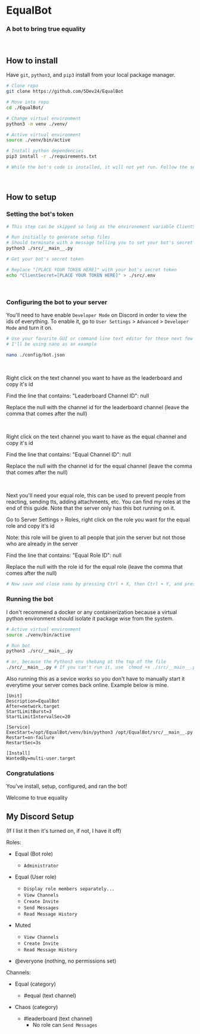 # EqualBot

### A bot to bring true equality

<br>

## How to install

Have `git`, `python3`, and `pip3` install from your local package manager.

```bash
# Clone repo
git clone https://github.com/5Dev24/EqualBot

# Move into repo
cd ./EqualBot/

# Change virtual environment
python3 -m venv ./venv/

# Active virtual environment
source ./venv/bin/active

# Install python dependencies
pip3 install -r ./requirements.txt

# While the bot's code is installed, it will not yet run. Follow the setup steps below to get it working
```

<br>

## How to setup

### Setting the bot's token

```bash
# This step can be skipped so long as the environement variable ClientSecret is set to your bot's secret token

# Run initially to generate setup files
# Should terminate with a message telling you to set your bot's secret token
python3 ./src/__main__.py

# Get your bot's secret token

# Replace "[PLACE YOUR TOKEN HERE]" with your bot's secret token
echo "ClientSecret=[PLACE YOUR TOKEN HERE]" > ./src/.env
```

<br>

### Configuring the bot to your server

You'll need to have enable `Developer Mode` on Discord in order to view the ids of everything. 
To enable it, go to  `User Settings` > `Advanced` > `Developer Mode` and turn it on.

```bash
# Use your favorite GUI or command line text editor for these next few steps
# I'll be using nano as an example

nano ./config/bot.json
```

<br>

Right click on the text channel you want to have as the leaderboard and copy it's id

Find the line that contains: "Leaderboard Channel ID": null

Replace the null with the channel id for the leaderboard channel (leave the comma that comes after the null)

<br>

Right click on the text channel you want to have as the equal channel and copy it's id

Find the line that contains: "Equal Channel ID": null

Replace the null with the channel id for the equal channel (leave the comma that comes after the null)

<br>

Next you'll need your equal role, this can be used to prevent people from reacting, sending tts, adding attachments, etc. You can find my roles at the end of this guide. Note that the server only has this bot running on it.

Go to Server Settings > Roles, right click on the role you want for the equal role and copy it's id

Note: this role will be given to all people that join the server but not those who are already in the server

Find the line that contains: "Equal Role ID": null

Replace the null with the role id for the equal role (leave the comma that comes after the null)

```bash
# Now save and close nano by pressing Ctrl + X, then Ctrl + Y, and pressing Enter
```

### Running the bot

I don't recommend a docker or any containerization because a virtual python environment should isolate it package wise from the system.

```bash
# Active virtual environment
source ./venv/bin/active

# Run bot
python3 ./src/__main__.py

# or, because the Python3 env shebang at the top of the file
./src/__main__.py # If you can't run it, use `chmod +x ./src/__main__.py` to make the file executable
```

Also running this as a sevice works so you don't have to manually start it everytime your server comes back online. Example below is mine.

```
[Unit]
Description=EqualBot
After=network.target
StartLimitBurst=3
StartLimitIntervalSec=20

[Service]
ExecStart=/opt/EqualBot/venv/bin/python3 /opt/EqualBot/src/__main__.py
Restart=on-failure
RestartSec=3s

[Install]
WantedBy=multi-user.target
```

### Congratulations

You've install, setup, configured, and ran the bot!

Welcome to true equality

## My Discord Setup

(If I list it then it's turned on, if not, I have it off)

Roles:
* Equal (Bot role)
	- `Administrator`

* Equal (User role)
	- `Display role members separately...`
	- `View Channels`
	- `Create Invite`
	- `Send Messages`
	- `Read Message History`

* Muted
	- `View Channels`
	- `Create Invite`
	- `Read Message History`

* @everyone
	(nothing, no permissions set)

Channels:
* Equal (category)
	- #equal (text channel)

* Chaos (category)
	- #leaderboard (text channel)
		* No role can `Send Messages`
